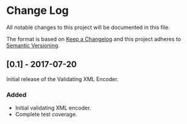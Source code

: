 # Change Log
All notable changes to this project will be documented in this file.

The format is based on [Keep a Changelog](http://keepachangelog.com/)
and this project adheres to [Semantic Versioning](http://semver.org/).

## [0.1] - 2017-07-20

Initial release of the Validating XML Encoder.

### Added

* Initial validating XML encoder.
* Complete test coverage.
